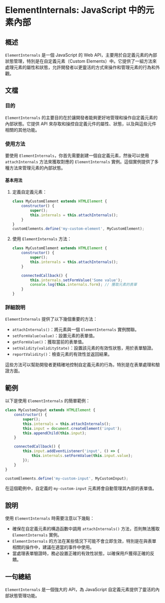 <!--
Meta Description: # ElementInternals: JavaScript 中的元素內部 ## 概述 `ElementInternals` 是一個 JavaScript 的 Web API，主要用於自定義元素的內部狀態管理，特別是在自定義元素（Custom Elements）中。它提供了一組方法來處理元素的屬性和...
Meta Keywords: elementinternals, input, javascript, attachinternals, internals
-->

# ElementInternals: JavaScript 中的元素內部

## 概述
`ElementInternals` 是一個 JavaScript 的 Web API，主要用於自定義元素的內部狀態管理，特別是在自定義元素（Custom Elements）中。它提供了一組方法來處理元素的屬性和狀態，允許開發者以更靈活的方式來操作和管理元素的行為和外觀。

## 文檔
### 目的
`ElementInternals` 的主要目的在於讓開發者能夠更好地管理和操作自定義元素的內部狀態。它提供 API 來存取和操控自定義元件的屬性、狀態，以及與這些元件相關的其他功能。

### 使用方法
要使用 `ElementInternals`，你首先需要創建一個自定義元素，然後可以使用 `attachInternals` 方法來獲取對應的 `ElementInternals` 實例。這個實例提供了多種方法來管理元素的內部狀態。

#### 基本用法
1. 定義自定義元素：
   ```javascript
   class MyCustomElement extends HTMLElement {
       constructor() {
           super();
           this.internals = this.attachInternals();
       }
   }
   customElements.define('my-custom-element', MyCustomElement);
   ```

2. 使用 `ElementInternals` 方法：
   ```javascript
   class MyCustomElement extends HTMLElement {
       constructor() {
           super();
           this.internals = this.attachInternals();
       }

       connectedCallback() {
           this.internals.setFormValue('Some value');
           console.log(this.internals.form); // 獲取元素的表單
       }
   }
   ```

### 詳細說明
`ElementInternals` 提供了以下幾個重要的方法：
- `attachInternals()`：將元素與一個 `ElementInternals` 實例關聯。
- `setFormValue(value)`：設置元素的表單值。
- `getFormValue()`：獲取當前的表單值。
- `setValidity(validityState)`：設置該元素的有效性狀態，用於表單驗證。
- `reportValidity()`：檢查元素的有效性並返回結果。

這些方法可以幫助開發者更精確地控制自定義元素的行為，特別是在表單處理和驗證方面。

## 範例
以下是使用 `ElementInternals` 的簡單範例：

```javascript
class MyCustomInput extends HTMLElement {
    constructor() {
        super();
        this.internals = this.attachInternals();
        this.input = document.createElement('input');
        this.appendChild(this.input);
    }

    connectedCallback() {
        this.input.addEventListener('input', () => {
            this.internals.setFormValue(this.input.value);
        });
    }
}

customElements.define('my-custom-input', MyCustomInput);
```

在這個範例中，自定義的 `my-custom-input` 元素將會自動管理其內部的表單值。

## 說明
使用 `ElementInternals` 時需要注意以下幾點：
- 確保在自定義元素的構造函數中調用 `attachInternals()` 方法，否則無法獲取 `ElementInternals` 實例。
- `ElementInternals` 的方法在某些情況下可能不會立即生效，特別是在與表單相關的操作中，建議在適當的事件中使用。
- 當處理表單驗證時，務必設置正確的有效性狀態，以確保用戶獲得正確的反饋。

## 一句總結
`ElementInternals` 是一個強大的 API，為 JavaScript 自定義元素提供了靈活的內部狀態管理功能。